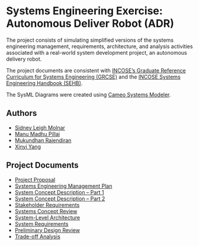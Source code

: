 # Systems Engineering Exercise: Autonomous Deliver Robot (ADR)
The project consists of simulating simplified versions of the systems engineering management, requirements, architecture, and analysis activities associated with a real-world system development project, an autonomous delivery robot.

The project documents are consistent with [INCOSE’s Graduate Reference Curriculum for Systems Engineering (GRCSE)](https://www.incose.org/products-and-publications/se-graduate-reference-curriculum) and the [INCOSE Systems Engineering Handbook (SEHB)](https://www.incose.org/products-and-publications/se-handbook).

The SysML Diagrams were created using [Cameo Systems Modeler](https://www.3ds.com/products-services/catia/products/no-magic/cameo-systems-modeler/).

## Authors
- [Sidney Leigh Molnar](https://github.com/smolnar30)
- [Manu Madhu Pillai](https://github.com/lilnpuma)
- [Mukundhan Rajendiran](https://github.com/mukundhanraj)
- [Xinyi Yang](https://github.com/xyang0089)

## Project Documents
- [Project Proposal](/Project%20Proposal.pdf)
- [Systems Engineering Management Plan](/Systems%20Engineering%20Management%20Plan.pdf)
- [System Concept Description – Part 1](/Project%20System%20Concept%20Description%20%E2%80%93%20Part%201.pdf)
- [System Concept Description – Part 2](/Project%20System%20Concept%20Description%20%E2%80%93%20Part%202.pdf)
- [Stakeholder Requirements](/Stakeholder%20Requirements.pdf)
- [Systems Concept Review](/Systems%20Concept%20Review.pdf)
- [System-Level Architecture](/System-Level%20Architecture.pdf)
- [System Requirements](/System%20Requirements.pdf)
- [Preliminary Design Review](/Preliminary%20Design%20Review.pdf)
- [Trade-off Analysis](/Trade-off%20Analysis.pdf)
